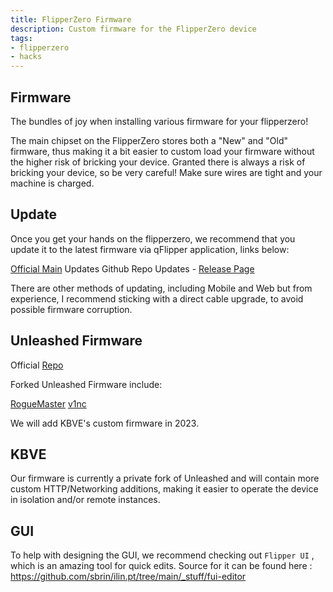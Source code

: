 ```yaml
---
title: FlipperZero Firmware
description: Custom firmware for the FlipperZero device
tags:
- flipperzero
- hacks
---
```


## Firmware

The bundles of joy when installing various firmware for your flipperzero!

The main chipset on the FlipperZero stores both a "New" and "Old" firmware, thus making it a bit easier to custom load your firmware without the higher risk of bricking your device. Granted there is always a risk of bricking your device, so be very careful! Make sure wires are tight and your machine is charged.

## Update

Once you get your hands on the flipperzero, we recommend that you update it to the latest firmware via qFlipper application, links below:

[Official Main](https://flipperzero.one/update) Updates
Github Repo Updates - [Release Page](https://github.com/flipperdevices/qFlipper/releases)

There are other methods of updating, including Mobile and Web but from experience, I recommend sticking with a direct cable upgrade, to avoid possible firmware corruption.

## Unleashed Firmware

Official [Repo](https://github.com/DarkFlippers/unleashed-firmware)

Forked Unleashed Firmware include:

[RogueMaster](https://github.com/RogueMaster/flipperzero-firmware-wPlugins)
[v1nc](https://github.com/v1nc/flipperzero-firmware)

We will add KBVE's custom firmware in 2023.

## KBVE

Our firmware is currently a private fork of Unleashed and will contain more custom HTTP/Networking additions, making it easier to operate the device in isolation and/or remote instances.


## GUI

To help with designing the GUI, we recommend checking out `Flipper UI` , which is an amazing tool for quick edits.
Source for it can be found here : https://github.com/sbrin/ilin.pt/tree/main/_stuff/fui-editor
